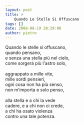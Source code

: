 ```yaml
---
layout: post
title: >
    Quando Le Stelle Si Offuscano
tags: []
date: 2008-08-19 20:29:00
author: pietro
---
```

Quando le stelle si offuscano,<br/>quando pensano,<br/>e senza una stella più nel cielo,<br/>come sorgerà più l'astro solo,<br/><br/>aggrappato a mille vite,<br/>mille sordi pensieri,<br/>ogni cosa non ha più senso,<br/>non m'importa e solo penso,<br/><br/>alla stella e a chi la vede<br/>cadere, e a chi non ci crede,<br/>a chi ha osato violenza<br/>contro una tale potenza.
